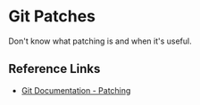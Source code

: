 # Git Patches

Don't know what patching is and when it's useful.

## Reference Links

- [Git Documentation - Patching](https://git-scm.com/book/id/v2/Appendix-C%3A-Git-Commands-Patching)